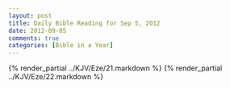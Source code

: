 ```yaml
---
layout: post
title: Daily Bible Reading for Sep 5, 2012
date: 2012-09-05
comments: true
categories: [Bible in a Year]
---
```

{% render_partial ../KJV/Eze/21.markdown %}
{% render_partial ../KJV/Eze/22.markdown %}
